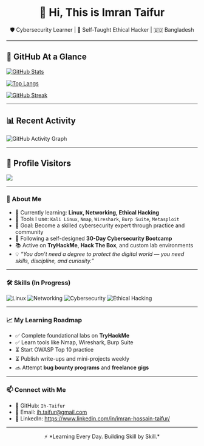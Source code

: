 <h1 align="center">👋 Hi, This is Imran Taifur</h1>

<p align="center">
  🛡️ Cybersecurity Learner | 🧠 Self-Taught Ethical Hacker | 🇧🇩 Bangladesh
</p>

---

## 🚀 GitHub At a Glance

<!-- GitHub Stats Card -->
[![GitHub Stats](https://github-readme-stats.vercel.app/api?username=YOUR_USERNAME&show_icons=true&theme=tokyonight)](https://github.com/YOUR_USERNAME)

<!-- Top Languages -->
[![Top Langs](https://github-readme-stats.vercel.app/api/top-langs/?username=YOUR_USERNAME&layout=compact&theme=tokyonight)](https://github.com/YOUR_USERNAME)

<!-- GitHub Streak Stats -->
[![GitHub Streak](https://github-readme-streak-stats.herokuapp.com?user=YOUR_USERNAME&theme=blueberry&date_format=M%20j%5B%2C%20Y%5D)](https://git.io/streak-stats)

---

## 📊 Recent Activity

![GitHub Activity Graph](https://github-readme-activity-graph.vercel.app/graph?username=YOUR_USERNAME&theme=github)

---

## 👀 Profile Visitors

![](https://komarev.com/ghpvc/?username=YOUR_USERNAME&color=green&style=flat-square)

---

### 🚀 About Me

- 🧠 Currently learning: **Linux, Networking, Ethical Hacking**
- 🔧 Tools I use: `Kali Linux`, `Nmap`, `Wireshark`, `Burp Suite`, `Metasploit`
- 🎯 Goal: Become a skilled cybersecurity expert through practice and community
- 🌱 Following a self-designed **30-Day Cybersecurity Bootcamp**
- 📚 Active on **TryHackMe**, **Hack The Box**, and custom lab environments
- 💡 *“You don’t need a degree to protect the digital world — you need skills, discipline, and curiosity.”*

---

### 🛠️ Skills (In Progress)

![Linux](https://img.shields.io/badge/Linux-Beginner-informational?style=flat&logo=linux)
![Networking](https://img.shields.io/badge/Networking-Beginner-blue?style=flat)
![Cybersecurity](https://img.shields.io/badge/Cybersecurity-Learning-critical?style=flat)
![Ethical Hacking](https://img.shields.io/badge/Ethical_Hacking-Training-important?style=flat)

---

### 📈 My Learning Roadmap

- ✅ Complete foundational labs on **TryHackMe**
- ✅ Learn tools like Nmap, Wireshark, Burp Suite
- ⏳ Start OWASP Top 10 practice
- ⏳ Publish write-ups and mini-projects weekly
- 🔜 Attempt **bug bounty programs** and **freelance gigs**

---

### 📫 Connect with Me
- 🤖 GitHub: `Ih-Taifur`
- 📧 Email: [ih.taifur@gmail.com](mailto:imrantaifur@gmail.com)
- 💬 LinkedIn: https://www.linkedin.com/in/imran-hossain-taifur/


---

<p align="center">
  ⚡ *Learning Every Day. Building Skill by Skill.*
</p>
